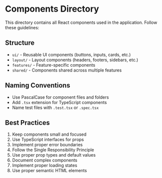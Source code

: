 # Components Directory

This directory contains all React components used in the application. Follow these guidelines:

## Structure

- `ui/` - Reusable UI components (buttons, inputs, cards, etc.)
- `layout/` - Layout components (headers, footers, sidebars, etc.)
- `features/` - Feature-specific components
- `shared/` - Components shared across multiple features

## Naming Conventions

- Use PascalCase for component files and folders
- Add `.tsx` extension for TypeScript components
- Name test files with `.test.tsx` or `.spec.tsx`

## Best Practices

1. Keep components small and focused
2. Use TypeScript interfaces for props
3. Implement proper error boundaries
4. Follow the Single Responsibility Principle
5. Use proper prop types and default values
6. Document complex components
7. Implement proper loading states
8. Use proper semantic HTML elements 